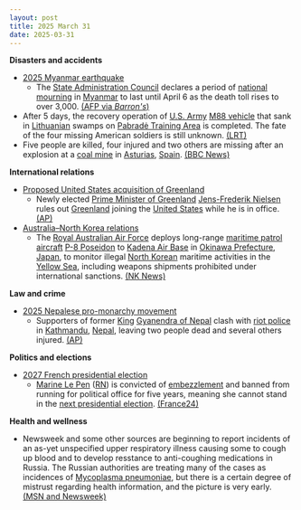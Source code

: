 ```yaml
---
layout: post
title: 2025 March 31
date: 2025-03-31
---
```



**Disasters and accidents**

* [2025 Myanmar earthquake](https://en.wikipedia.org/wiki/2025_Myanmar_earthquake "2025 Myanmar earthquake")
  + The [State Administration Council](https://en.wikipedia.org/wiki/State_Administration_Council "State Administration Council") declares a period of [national mourning](https://en.wikipedia.org/wiki/National_day_of_mourning "National day of mourning") in [Myanmar](https://en.wikipedia.org/wiki/Myanmar "Myanmar") to last until April 6 as the death toll rises to over 3,000. [(AFP via *Barron's*)](https://www.barrons.com/news/myanmar-junta-declares-a-week-of-national-mourning-after-quake-faee3b34)
* After 5 days, the recovery operation of [U.S. Army](https://en.wikipedia.org/wiki/United_States_Army "United States Army") [M88 vehicle](https://en.wikipedia.org/wiki/M88_recovery_vehicle "M88 recovery vehicle") that sank in [Lithuanian](https://en.wikipedia.org/wiki/Lithuania "Lithuania") swamps on [Pabradė Training Area](https://en.wikipedia.org/wiki/Pabrad%C4%97_Training_Area "Pabradė Training Area") is completed. The fate of the four missing American soldiers is still unknown. [(LRT)](https://www.lrt.lt/en/news-in-english/19/2525052/lithuania-recovers-us-army-vehicle-from-swamp?srsltid=AfmBOooFIeD1JqZpTZp2lj3mWCqZE2Yd_QEIjTUsGNEQAzXcpp8MiZpy)
* Five people are killed, four injured and two others are missing after an explosion at a [coal mine](https://en.wikipedia.org/wiki/Coal_mining "Coal mining") in [Asturias](https://en.wikipedia.org/wiki/Asturias "Asturias"), [Spain](https://en.wikipedia.org/wiki/Spain "Spain"). [(BBC News)](https://www.bbc.co.uk/news/articles/c9dj1dx0y78o)

**International relations**

* [Proposed United States acquisition of Greenland](https://en.wikipedia.org/wiki/Proposed_United_States_acquisition_of_Greenland "Proposed United States acquisition of Greenland")
  + Newly elected [Prime Minister of Greenland](https://en.wikipedia.org/wiki/Prime_Minister_of_Greenland "Prime Minister of Greenland") [Jens-Frederik Nielsen](https://en.wikipedia.org/wiki/Jens-Frederik_Nielsen "Jens-Frederik Nielsen") rules out [Greenland](https://en.wikipedia.org/wiki/Greenland "Greenland") joining the [United States](https://en.wikipedia.org/wiki/United_States "United States") while he is in office. [(AP)](https://apnews.com/article/greenland-trump-denmark-ff85e2f04c5e967b1bbd7714b9972bf8)
* [Australia–North Korea relations](https://en.wikipedia.org/wiki/Australia%E2%80%93North_Korea_relations "Australia–North Korea relations")
  + The [Royal Australian Air Force](https://en.wikipedia.org/wiki/Royal_Australian_Air_Force "Royal Australian Air Force") deploys long-range [maritime patrol aircraft](https://en.wikipedia.org/wiki/Maritime_patrol_aircraft "Maritime patrol aircraft") [P-8 Poseidon](https://en.wikipedia.org/wiki/Boeing_P-8_Poseidon "Boeing P-8 Poseidon") to [Kadena Air Base](https://en.wikipedia.org/wiki/Kadena_Air_Base "Kadena Air Base") in [Okinawa Prefecture](https://en.wikipedia.org/wiki/Okinawa_Prefecture "Okinawa Prefecture"), [Japan](https://en.wikipedia.org/wiki/Japan "Japan"), to monitor illegal [North Korean](https://en.wikipedia.org/wiki/North_Korea "North Korea") maritime activities in the [Yellow Sea](https://en.wikipedia.org/wiki/Yellow_Sea "Yellow Sea"), including weapons shipments prohibited under international sanctions. [(NK News)](https://www.nknews.org/2025/03/australia-deploys-aircraft-to-monitor-north-koreas-illicit-maritime-activities/)

**Law and crime**

* [2025 Nepalese pro-monarchy movement](https://en.wikipedia.org/wiki/2025_Nepalese_pro-monarchy_movement "2025 Nepalese pro-monarchy movement")
  + Supporters of former [King](https://en.wikipedia.org/wiki/King_of_Nepal "King of Nepal") [Gyanendra of Nepal](https://en.wikipedia.org/wiki/Gyanendra_of_Nepal "Gyanendra of Nepal") clash with [riot police](https://en.wikipedia.org/wiki/Riot_police "Riot police") in [Kathmandu](https://en.wikipedia.org/wiki/Kathmandu "Kathmandu"), [Nepal](https://en.wikipedia.org/wiki/Nepal "Nepal"), leaving two people dead and several others injured. [(AP)](https://apnews.com/article/nepal-former-king-gyanendra-monarchy-protest-829d18b4cfadc9fa51f686c221901bf6)

**Politics and elections**

* [2027 French presidential election](https://en.wikipedia.org/wiki/2027_French_presidential_election "2027 French presidential election")
  + [Marine Le Pen](https://en.wikipedia.org/wiki/Marine_Le_Pen "Marine Le Pen") ([RN](https://en.wikipedia.org/wiki/National_Rally "National Rally")) is convicted of [embezzlement](https://en.wikipedia.org/wiki/Embezzlement "Embezzlement") and banned from running for political office for five years, meaning she cannot stand in the [next presidential election](https://en.wikipedia.org/wiki/2027_French_presidential_election "2027 French presidential election"). [(France24)](https://www.france24.com/en/live-news/20250331-%F0%9F%94%B4-french-court-convicts-far-right-leader-marine-le-pen-in-embezzlement-trial)

**Health and wellness**

* Newsweek and some other sources are beginning to report incidents of an as-yet unspecified upper respiratory illness causing some to cough up blood and to develop resstance to anti-coughing medications in Russia. The Russian authorities are treating many of the cases as incidences of [Mycoplasma pneumoniae](https://en.wikipedia.org/wiki/Mycoplasma_pneumoniae "Mycoplasma pneumoniae"), but there is a certain degree of mistrust regarding health information, and the picture is very early. [(MSN and Newsweek)](https://www.msn.com/en-us/health/other/russia-denies-reports-of-mystery-virus-causing-victims-to-cough-up-blood/ar-AA1BZVrx?ocid=msedgntp&pc=U531&cvid=56ef24c7201f47a6a61079ebfa0bafc2&ei=13)
